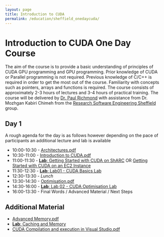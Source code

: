 ```yaml
---
layout: page
title: Introduction to CUDA
permalink: /education/sheffield_onedaycuda/
---
```


# Introduction to CUDA One Day Course #

The aim of the course is to provide a basic understanding of principles of CUDA GPU programming and GPU programming. Prior knowledge of CUDA or Parallel programming is not required. Previous knowledge of C/C++ is required in order to get the most out of the course. Familiarity with concepts such as pointers, arrays and functions is required. The course consists of approximately 2-3 hours of lectures and 3-4 hours of practical training. The course will be delivered by [Dr. Paul Richmond](http://paulrichmond.shef.ac.uk/) with assistance from Dr. Mozhgan Kabiri Chimeh from the [Research Software Engineering Sheffield](http://rse.shef.ac.uk/) group.

## Day 1 ##

A rough agenda for the day is as follows however depending on the pace of participants an additional lecture and lab is available
 
* 10:00-10:30 - [Architectures.pdf](https://drive.google.com/file/d/14Fg47M4hvi9_8BKC_zRTVNHyuiBeTnTd/view?usp=sharing)
* 10:30-11:00 - [Introduction to CUDA.pdf](https://drive.google.com/file/d/1soubWyrZzEhUKVVYQ4AyV19CKW6SJv3x/view?usp=sharing)
* 11:00-11:30 - [**Lab**: Getting Started with CUDA on ShARC](./sharc) OR [Getting Started with CUDA on an EC2 Instance](./instancehub)
* 11:30-12:30 - [**Lab**: Lab01 - CUDA Basics Lab](./lab01)
* 12:30-13:30 - *Lunch*
* 13:30-14:30 - [Optimisation.pdf](https://drive.google.com/file/d/1fvrnF1MXSF1-hsz9wNcV8YTpH1ipTlOW/view?usp=sharing)
* 14:30-16:00 - [**Lab**: Lab 02 - CUDA Optimisation Lab](./lab02)
* 16:00-13:30 - Final Words / Advanced Material / Next Steps


## Additional Material ##

* [Advanced Memory.pdf](https://drive.google.com/file/d/1WcnbzD6OWNfrxfp18dcSznBNzl37pUau/view?usp=sharing)
* [**Lab**: Caching and Memory](./lab03)
* [CUDA Compilation and execution in Visual Studio.pdf](https://drive.google.com/file/d/0B2HbOiEppVPMOEVUVWR3Tm9vSlE/view?usp=sharing) 
